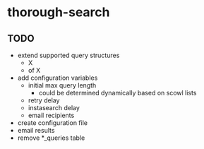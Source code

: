 # thorough-search
## TODO
 - extend supported query structures
   - X <query>
   - <query> of X
 - add configuration variables
   - initial max query length
     - could be determined dynamically based on scowl lists
   - retry delay
   - instasearch delay
   - email recipients
 - create configuration file
 - email results
 - remove *_queries table
